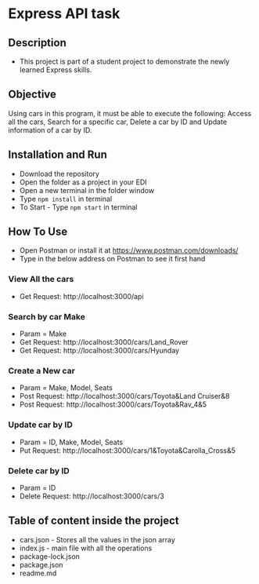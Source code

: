 # Express API task

## Description

- This project is part of a student project to demonstrate the newly learned Express skills.

## Objective

Using cars in this program, it must be able to execute the following: Access all the cars, Search for a specific car, Delete a car by ID and
Update information of a car by ID.

## Installation and Run

- Download the repository
- Open the folder as a project in your EDI
- Open a new terminal in the folder window
- Type `npm install` in terminal
- To Start - Type `npm start` in terminal

## How To Use

- Open Postman or install it at https://www.postman.com/downloads/
- Type in the below address on Postman to see it first hand

### View All the cars

- Get Request: http://localhost:3000/api

### Search by car Make

- Param = Make
- Get Request: http://localhost:3000/cars/Land_Rover
- Get Request: http://localhost:3000/cars/Hyunday

### Create a New car

- Param = Make, Model, Seats
- Post Request: http://localhost:3000/cars/Toyota&Land Cruiser&8
- Post Request: http://localhost:3000/cars/Toyota&Rav_4&5

### Update car by ID

- Param = ID, Make, Model, Seats
- Put Request: http://localhost:3000/cars/1&Toyota&Carolla_Cross&5

### Delete car by ID

- Param = ID
- Delete Request: http://localhost:3000/cars/3

## Table of content inside the project

- cars.json - Stores all the values in the json array
- index.js - main file with all the operations
- package-lock.json
- package.json
- readme.md
